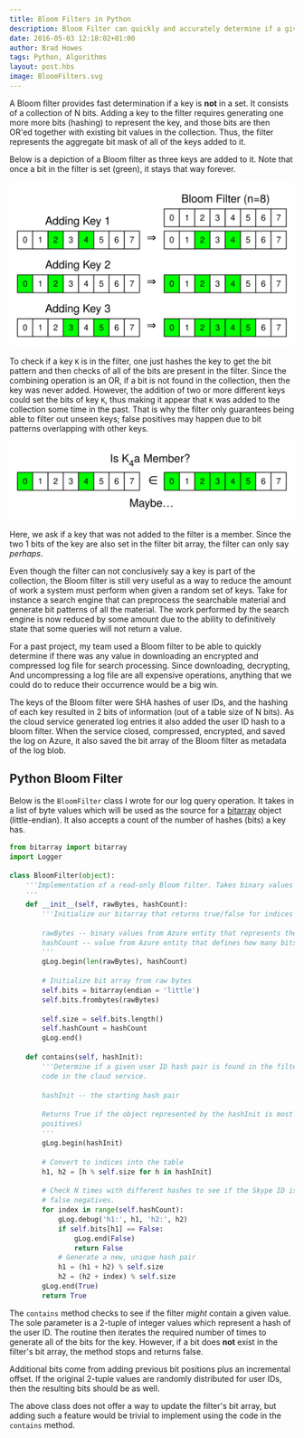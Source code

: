 ```yaml
--- 
title: Bloom Filters in Python
description: Bloom Filter can quickly and accurately determine if a given key is not part of a set of keys. 
date: 2016-05-03 12:18:02+01:00
author: Brad Howes
tags: Python, Algorithms
layout: post.hbs
image: BloomFilters.svg
---
```


A Bloom filter provides fast determination if a key is **not** in a set. It consists of a collection of N bits.
Adding a key to the filter requires generating one more more bits (hashing) to represent the key, and those bits
are then OR'ed together with existing bit values in the collection. Thus, the filter represents the aggregate
bit mask of all of the keys added to it.

Below is a depiction of a Bloom filter as three keys are added to it. Note that once a bit in the filter is set
(green), it stays that way forever.

![](BloomFilters.svg)

To check if a key `K` is in the filter, one just hashes the key to get the bit pattern and then checks of all of
the bits are present in the filter. Since the combining operation is an OR, if a bit is not found in the
collection, then the key was never added. However, the addition of two or more different keys could set the bits
of key `K`, thus making it appear that `K` was added to the collection some time in the past. That is why the
filter only guarantees being able to filter out unseen keys; false positives may happen due to bit patterns
overlapping with other keys.

![](BloomFiltersFalse.svg)

Here, we ask if a key that was not added to the filter is a member. Since the two 1 bits of the key are also set
in the filter bit array, the filter can only say *perhaps*.

Even though the filter can not conclusively say a key is part of the collection, the Bloom filter is still very
useful as a way to reduce the amount of work a system must perform when given a random set of keys. Take for
instance a search engine that can preprocess the searchable material and generate bit patterns of all the
material. The work performed by the search engine is now reduced by some amount due to the ability to
definitively state that some queries will not return a value.

For a past project, my team used a Bloom filter to be able to quickly determine if there was any value in
downloading an encrypted and compressed log file for search processing. Since downloading, decrypting, And
uncompressing a log file are all expensive operations, anything that we could do to reduce their occurrence
would be a big win.

The keys of the Bloom filter were SHA hashes of user IDs, and the hashing of each key resulted in 2 bits of
information (out of a table size of N bits). As the cloud service generated log entries it also added the user
ID hash to a bloom filter. When the service closed, compressed, encrypted, and saved the log on Azure, it also
saved the bit array of the Bloom filter as metadata of the log blob.

## Python Bloom Filter

Below is the `BloomFilter` class I wrote for our log query operation. It takes in a list of byte values which
will be used as the source for a [bitarray](https://pypi.python.org/pypi/bitarray/0.8.1) object (little-endian).
It also accepts a count of the number of hashes (bits) a key has.

```python
from bitarray import bitarray
import Logger

class BloomFilter(object):
    '''Implementation of a read-only Bloom filter. Takes binary values from an Azure table entity.
    '''
    def __init__(self, rawBytes, hashCount):
        '''Initialize our bitarray that returns true/false for indices from hash values
        
        rawBytes -- binary values from Azure entity that represents the Bloom Filter recording
        hashCount -- value from Azure entity that defines how many bits a key has
        '''
        gLog.begin(len(rawBytes), hashCount)

        # Initialize bit array from raw bytes
        self.bits = bitarray(endian = 'little')
        self.bits.frombytes(rawBytes)

        self.size = self.bits.length()
        self.hashCount = hashCount
        gLog.end()

    def contains(self, hashInit):
        '''Determine if a given user ID hash pair is found in the filter. Implementation follows that of the C# 
        code in the cloud service.

        hashInit -- the starting hash pair

        Returns True if the object represented by the hashInit is most likely in the filter (there can be false
        positives)
        '''
        gLog.begin(hashInit)

        # Convert to indices into the table
        h1, h2 = [h % self.size for h in hashInit]

        # Check N times with different hashes to see if the Skype ID is found. There are false positives, but no
        # false negatives.
        for index in range(self.hashCount):
            gLog.debug('h1:', h1, 'h2:', h2)
            if self.bits[h1] == False:
                gLog.end(False)
                return False
            # Generate a new, unique hash pair
            h1 = (h1 + h2) % self.size
            h2 = (h2 + index) % self.size
        gLog.end(True)
        return True
```

The `contains` method checks to see if the filter *might* contain a given value. The sole parameter is a 2-tuple
of integer values which represent a hash of the user ID. The routine then iterates the required number of times
to generate all of the bits for the key. However, if a bit does **not** exist in the filter's bit array, the
method stops and returns false.

Additional bits come from adding previous bit positions plus an incremental offset. If the original 2-tuple
values are randomly distributed for user IDs, then the resulting bits should be as well.

The above class does not offer a way to update the filter's bit array, but adding such a feature would be
trivial to implement using the code in the `contains` method.
